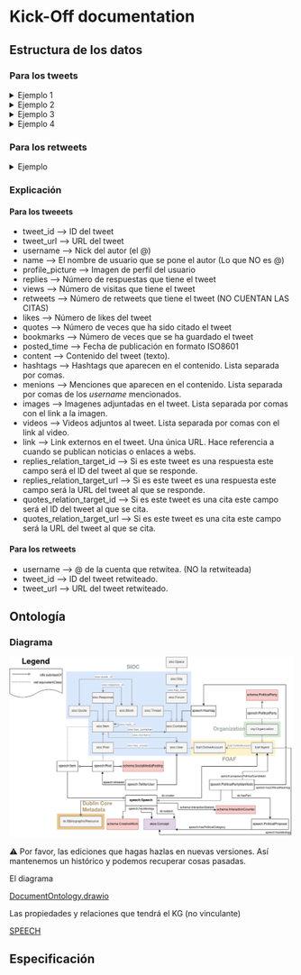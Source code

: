 # Kick-Off documentation

## Estructura de los datos

### Para los tweets

<details>
  <summary>Ejemplo 1</summary>

![1379024369574363139.png](readme_resources/1379024369574363139.png)

```json
{
    "tweet_id": "1379024369574363139",
    "tweet_url": "https:\/\/twitter.com\/ppmadrid\/status\/1379024369574363139",
    "username": "ppmadrid",
    "name": "PP Comunidad de Madrid",
    "profile_picture": "https:\/\/pbs.twimg.com\/profile_images\/1589390008389099521\/gLWMNjrk_normal.jpg",
    "replies": 4.0,
    "views": null,
    "retweets": 36,
    "likes": 75,
    "quotes": 2,
    "bookmarks": 0,
    "posted_time": "2021-04-05T10:51:27+00:00",
    "content": "#HuevosALoAyuso, no hay Tezanos que los pare ",
    "hashtags": [
        "HuevosALoAyuso"
    ],
    "mentions": [],
    "images": [],
    "videos": [
        "blob:https:\/\/twitter.com\/5816da6e-c9e6-4954-85aa-6b86b499aed9"
    ],
    "link": "",
    "replies_relation_target_id": "",
    "replies_relation_target_url": "",
    "quotes_relation_target_id": "1379023875292430336",
    "quotes_relation_target_url": "https:\/\/twitter.com\/pparganda\/status\/1379023875292430336"
}
```
---
</details>

<details>
  <summary>Ejemplo 2</summary>

![1386791731417567234.png](readme_resources/1386791731417567234.png)
```json
{
    "tweet_id": "1386791731417567234",
    "tweet_url": "https:\/\/twitter.com\/ppmadrid\/status\/1386791731417567234",
    "username": "ppmadrid",
    "name": "PP Comunidad de Madrid",
    "profile_picture": "https:\/\/pbs.twimg.com\/profile_images\/1589390008389099521\/gLWMNjrk_normal.jpg",
    "replies": 2.0,
    "views": null,
    "retweets": 19,
    "likes": 41,
    "quotes": 2,
    "bookmarks": 0,
    "posted_time": "2021-04-26T21:18:08+00:00",
    "content": "Los cierres perimetrales aumentan el nivel de contagio. \n\nNosotros aplicamos criterios t\u00e9cnicos de control sobre el virus. \n@eruizescudero\n en \n@Lanoche_24h",
    "hashtags": [],
    "mentions": [
        "eruizescudero",
        "Lanoche_24h"
    ],
    "images": [],
    "videos": [
        "blob:https:\/\/twitter.com\/12306201-09ff-4c18-859e-8ce2a9b82aa9"
    ],
    "link": "",
    "replies_relation_target_id": "1386790949301497856",
    "replies_relation_target_url": "https:\/\/twitter.com\/ppmadrid\/status\/1386790949301497856",
    "quotes_relation_target_id": "",
    "quotes_relation_target_url": ""
}
```
---
</details>

<details>
  <summary>Ejemplo 3</summary>
	
![1386647686997291015.png](readme_resources/1386647686997291015.png)
```json
{
    "tweet_id": "1386647686997291015",
    "tweet_url": "https:\/\/twitter.com\/ppmadrid\/status\/1386647686997291015",
    "username": "ppmadrid",
    "name": "PP Comunidad de Madrid",
    "profile_picture": "https:\/\/pbs.twimg.com\/profile_images\/1589390008389099521\/gLWMNjrk_normal.jpg",
    "replies": 3.0,
    "views": null,
    "retweets": 18,
    "likes": 0,
    "quotes": 43,
    "bookmarks": 0,
    "posted_time": "2021-04-26T11:45:45+00:00",
    "content": "La Comunidad de Madrid tambi\u00e9n es rica en vino. Y el sector vitivin\u00edcola tiene todo el apoyo de \n@IdiazAyuso\n.\n\nP\u00edo Garc\u00eda-Escudero visita en Aranjuez una empresa de productos quimicos de limpieza y una bodega de vinos de Madrid, bodegas El Regajal.\n\n#VotaLIBERTAD #YoConAyuso",
    "hashtags": [
        "VotaLIBERTAD",
        "YoConAyuso"
    ],
    "mentions": [
        "IdiazAyuso"
    ],
    "images": [
        "https:\/\/pbs.twimg.com\/media\/Ez5cuCHXMAMrb4P?format=jpg&name=small",
        "https:\/\/pbs.twimg.com\/media\/Ez5cuCAXEAIGW6O?format=jpg&name=small",
        "https:\/\/pbs.twimg.com\/media\/Ez5cuCBXEAAvzke?format=jpg&name=360x360",
        "https:\/\/pbs.twimg.com\/media\/Ez5cuCHXoAgjBfp?format=jpg&name=360x360"
    ],
    "videos": [],
    "link": "",
    "replies_relation_target_id": "",
    "replies_relation_target_url": "",
    "quotes_relation_target_id": "",
    "quotes_relation_target_url": ""
}
```
---
</details>

<details>
  <summary>Ejemplo 4</summary>

![1379020366828425218.png](readme_resources/1379020366828425218.png)
```json
{
    "tweet_id": "1379020366828425218",
    "tweet_url": "https:\/\/twitter.com\/ppmadrid\/status\/1379020366828425218",
    "username": "ppmadrid",
    "name": "PP Comunidad de Madrid",
    "profile_picture": "https:\/\/pbs.twimg.com\/profile_images\/1589390008389099521\/gLWMNjrk_normal.jpg",
    "replies": 2.0,
    "views": null,
    "retweets": 29,
    "likes": 50,
    "quotes": 1,
    "bookmarks": 0,
    "posted_time": "2021-04-05T10:37:31+00:00",
    "content": "El Gobierno de Espa\u00f1a tiene plena corresponsabilidad en el control de las medidas de restricci\u00f3n. \n\nLas cr\u00edticas del Gobierno de Espa\u00f1a al de Madrid son desleales, falsas y lo que est\u00e1n es buscando rentabilidad electoral.\n@Enrique_L_Lopez\n en \n@elmundoes",
    "hashtags": [],
    "mentions": [
        "Enrique_L_Lopez",
        "elmundoes"
    ],
    "images": [],
    "videos": [],
    "link": "https:\/\/t.co\/moldNzzxbn",
    "replies_relation_target_id": "",
    "replies_relation_target_url": "",
    "quotes_relation_target_id": "",
    "quotes_relation_target_url": ""
}
```
---
</details>

### Para los retweets

<details>
	<summary>Ejemplo</summary>

![1317811543774531584.png](readme_resources/1317811543774531584.png)
![retweeted_1317811543774531584.png](readme_resources/retweeted_1317811543774531584.png)

```json
{
    "username": "MasMadrid__",
    "tweet_id": "1317811543774531584",
    "tweet_url": "https://twitter.com/equomadrid/status/1317811543774531584"
}
```

ℹ️ Los detalles del tweet retwiteado son guardados siguiendo la estructura anterior. Sin embargo, como la estructura anterior no guarda la relación de retwitear, solo la de twitear, no podríamos relacionar a los partidos con estos tweets. Por eso, guardamos tanto la información del tweet por un lado, como la acción de retwitear por otro lado.

---
</details>

### Explicación

#### Para los tweeets

- tweet_id —> ID del tweet
- tweet_url —> URL del tweet
- username —> Nick del autor (el @)
- name —> El nombre de usuario que se pone el autor (Lo que NO es @)
- profile_picture —> Imagen de perfil del usuario
- replies —> Número de respuestas que tiene el tweet
- views —> Número de visitas que tiene el tweet
- retweets —> Número de retweets que tiene el tweet (NO CUENTAN LAS CITAS)
- likes —> Número de likes del tweet
- quotes —> Número de veces que ha sido citado el tweet
- bookmarks —> Número de veces que se ha guardado el tweet
- posted_time —> Fecha de publicación en formato ISO8601
- content —> Contenido del tweet (texto).
- hashtags —> Hashtags que aparecen en el contenido. Lista separada por comas.
- menions —> Menciones que aparecen en el contenido. Lista separada por comas de los *username* mencionados.
- images —> Imagenes adjuntadas en el tweet. Lista separada por comas con el link a la imagen.
- videos —> Videos adjuntos al tweet. Lista separada por comas con el link al video.
- link —> Link externos en el tweet. Una única URL. Hace referencia a cuando se publican noticias o enlaces a webs.
- replies_relation_target_id —> Si es este tweet es una respuesta este campo será el ID del tweet al que se responde.
- replies_relation_target_url —> Si es este tweet es una respuesta este campo será la URL del tweet al que se responde.
- quotes_relation_target_id —> Si es este tweet es una cita este campo será el ID del tweet al que se cita.
- quotes_relation_target_url —> Si es este tweet es una cita este campo será la URL del tweet al que se cita.

#### Para los retweets

- username —> @ de la cuenta que retwitea. (NO la retwiteada)
- tweet_id —> ID del tweet retwiteado.
- tweet_url —> URL del tweet retwiteado.

## Ontología

### Diagrama

![DocumentOntology-v10.png](readme_resources/DocumentOntology-v10.png)

<aside>
⚠️ Por favor, las ediciones que hagas hazlas en nuevas versiones. Así mantenemos un histórico y podemos recuperar cosas pasadas.

</aside>

El diagrama

[DocumentOntology.drawio](https://drive.google.com/file/d/1jqkuddvCnhahbEP4GWCa1DRpeCWbMX9M/view?usp=sharing)

Las propiedades y relaciones que tendrá el KG (no vinculante)

[SPEECH](https://docs.google.com/spreadsheets/d/1TE9Nk797GpbhVdRlf4FkwpORE19NsxwZQvJH11P36s0/edit?usp=sharing)

## Especificación

[](https://github.com/Ibaii99/SPEECH)
